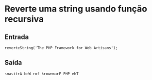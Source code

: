 # Reverte uma string usando função recursiva

## Entrada
```
reverteString('The PHP Framework for Web Artisans');
```

## Saída
```
snasitrA beW rof krowemarF PHP ehT
```
